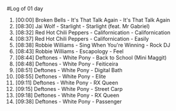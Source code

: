 #Log of 01 day

1. [00:00] Broken Bells - It's That Talk Again - It's That Talk Again
1. [08:30] Jai Wolf - Starlight - Starlight (feat. Mr Gabriel)
1. [08:32] Red Hot Chili Peppers - Californication - Californication
1. [08:37] Red Hot Chili Peppers - Californication - Easily
1. [08:38] Robbie Williams - Sing When You're Winning - Rock DJ
1. [08:43] Robbie Williams - Escapology - Feel
1. [08:44] Deftones - White Pony - Back to School (Mini Maggit)
1. [08:48] Deftones - White Pony - Feiticeira
1. [08:51] Deftones - White Pony - Digital Bath
1. [08:55] Deftones - White Pony - Elite
1. [09:11] Deftones - White Pony - RX Queen
1. [09:15] Deftones - White Pony - Street Carp
1. [09:18] Deftones - White Pony - RX Queen
1. [09:38] Deftones - White Pony - Passenger
